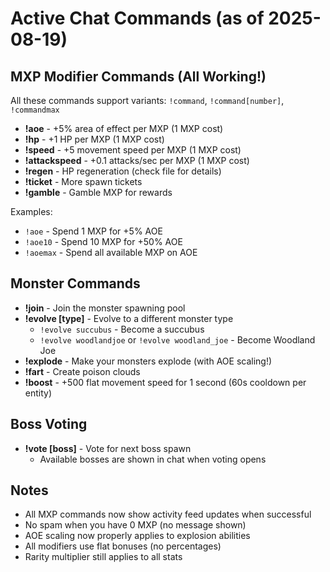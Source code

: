 # Active Chat Commands (as of 2025-08-19)

## MXP Modifier Commands (All Working!)
All these commands support variants: `!command`, `!command[number]`, `!commandmax`
- **!aoe** - +5% area of effect per MXP (1 MXP cost)
- **!hp** - +1 HP per MXP (1 MXP cost)  
- **!speed** - +5 movement speed per MXP (1 MXP cost)
- **!attackspeed** - +0.1 attacks/sec per MXP (1 MXP cost)
- **!regen** - HP regeneration (check file for details)
- **!ticket** - More spawn tickets 
- **!gamble** - Gamble MXP for rewards

Examples:
- `!aoe` - Spend 1 MXP for +5% AOE
- `!aoe10` - Spend 10 MXP for +50% AOE
- `!aoemax` - Spend all available MXP on AOE

## Monster Commands
- **!join** - Join the monster spawning pool
- **!evolve [type]** - Evolve to a different monster type
  - `!evolve succubus` - Become a succubus
  - `!evolve woodlandjoe` or `!evolve woodland_joe` - Become Woodland Joe
- **!explode** - Make your monsters explode (with AOE scaling!)
- **!fart** - Create poison clouds
- **!boost** - +500 flat movement speed for 1 second (60s cooldown per entity)

## Boss Voting
- **!vote [boss]** - Vote for next boss spawn
  - Available bosses are shown in chat when voting opens

## Notes
- All MXP commands now show activity feed updates when successful
- No spam when you have 0 MXP (no message shown)
- AOE scaling now properly applies to explosion abilities
- All modifiers use flat bonuses (no percentages)
- Rarity multiplier still applies to all stats